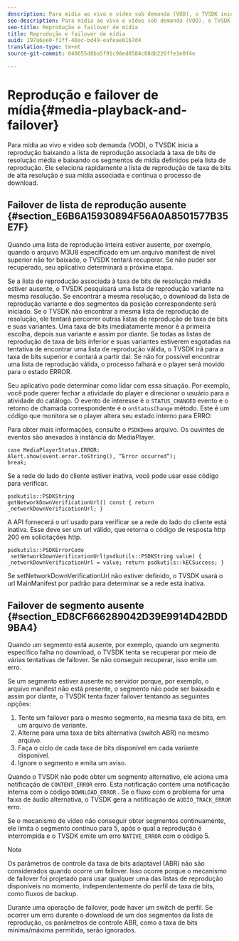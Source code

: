 ```yaml
---
description: Para mídia ao vivo e vídeo sob demanda (VOD), o TVSDK inicia a reprodução baixando a lista de reprodução associada à taxa de bits de resolução média e baixando os segmentos de mídia definidos pela lista de reprodução. Ele seleciona rapidamente a lista de reprodução de taxa de bits de alta resolução e sua mídia associada e continua o processo de download.
seo-description: Para mídia ao vivo e vídeo sob demanda (VOD), o TVSDK inicia a reprodução baixando a lista de reprodução associada à taxa de bits de resolução média e baixando os segmentos de mídia definidos pela lista de reprodução. Ele seleciona rapidamente a lista de reprodução de taxa de bits de alta resolução e sua mídia associada e continua o processo de download.
seo-title: Reprodução e failover de mídia
title: Reprodução e failover de mídia
uuid: 197a6ee0-f1ff-40ac-bd49-eafeae6167d4
translation-type: tm+mt
source-git-commit: 040655d8ba5f91c98ed0584c08db226ffe1e0f4e

---
```



# Reprodução e failover de mídia{#media-playback-and-failover}

Para mídia ao vivo e vídeo sob demanda (VOD), o TVSDK inicia a reprodução baixando a lista de reprodução associada à taxa de bits de resolução média e baixando os segmentos de mídia definidos pela lista de reprodução. Ele seleciona rapidamente a lista de reprodução de taxa de bits de alta resolução e sua mídia associada e continua o processo de download.

## Failover de lista de reprodução ausente {#section_E6B6A15930894F56A0A8501577B35E7F}

Quando uma lista de reprodução inteira estiver ausente, por exemplo, quando o arquivo M3U8 especificado em um arquivo manifest de nível superior não for baixado, o TVSDK tentará recuperar. Se não puder ser recuperado, seu aplicativo determinará a próxima etapa.

Se a lista de reprodução associada à taxa de bits de resolução média estiver ausente, o TVSDK pesquisará uma lista de reprodução variante na mesma resolução. Se encontrar a mesma resolução, o download da lista de reprodução variante e dos segmentos da posição correspondente será iniciado. Se o TVSDK não encontrar a mesma lista de reprodução de resolução, ele tentará percorrer outras listas de reprodução de taxa de bits e suas variantes. Uma taxa de bits imediatamente menor é a primeira escolha, depois sua variante e assim por diante. Se todas as listas de reprodução de taxa de bits inferior e suas variantes estiverem esgotadas na tentativa de encontrar uma lista de reprodução válida, o TVSDK irá para a taxa de bits superior e contará a partir daí. Se não for possível encontrar uma lista de reprodução válida, o processo falhará e o player será movido para o estado ERROR.

Seu aplicativo pode determinar como lidar com essa situação. Por exemplo, você pode querer fechar a atividade do player e direcionar o usuário para a atividade do catálogo. O evento de interesse é o `STATUS_CHANGED` evento e o retorno de chamada correspondente é o `onStatusChange` método. Este é um código que monitora se o player altera seu estado interno para ERRO:

Para obter mais informações, consulte o `PSDKDemo` arquivo. Os ouvintes de eventos são anexados à instância do MediaPlayer.

```
case MediaPlayerStatus.ERROR: 
Alert.show(event.error.toString(), “Error occurred”); 
break;
```

Se a rede do lado do cliente estiver inativa, você pode usar esse código para verificar.

```
psdkutils::PSDKString 
getNetworkDownVerificationUrl() const { return 
_networkDownVerificationUrl; }
```

A API fornecerá o url usado para verificar se a rede do lado do cliente está inativa. Esse deve ser um url válido, que retorna o código de resposta http 200 em solicitações http.

```
psdkutils::PSDKErrorCode 
 setNetworkDownVerificationUrl(psdkutils::PSDKString value) {  
_networkDownVerificationUrl = value; return psdkutils::kECSuccess; }
```

Se setNetworkDownVerificationUrl não estiver definido, o TVSDK usará o url MainManifest por padrão para determinar se a rede está inativa.

## Failover de segmento ausente {#section_ED8CF666289042D39E9914D42BDD9BA4}

Quando um segmento está ausente, por exemplo, quando um segmento específico falha no download, o TVSDK tenta se recuperar por meio de várias tentativas de failover. Se não conseguir recuperar, isso emite um erro.

Se um segmento estiver ausente no servidor porque, por exemplo, o arquivo manifest não está presente, o segmento não pode ser baixado e assim por diante, o TVSDK tenta fazer failover tentando as seguintes opções:

1. Tente um failover para o mesmo segmento, na mesma taxa de bits, em um arquivo de variante.
1. Alterne para uma taxa de bits alternativa (switch ABR) no mesmo arquivo.
1. Faça o ciclo de cada taxa de bits disponível em cada variante disponível.
1. Ignore o segmento e emita um aviso.

Quando o TVSDK não pode obter um segmento alternativo, ele aciona uma notificação de `CONTENT_ERROR` erro. Esta notificação contém uma notificação interna com o código `DOWNLOAD_ERROR` . Se o fluxo com o problema for uma faixa de áudio alternativa, o TVSDK gera a notificação de `AUDIO_TRACK_ERROR` erro.

Se o mecanismo de vídeo não conseguir obter segmentos continuamente, ele limita o segmento contínuo para 5, após o qual a reprodução é interrompida e o TVSDK emite um erro `NATIVE_ERROR` com o código 5.

>[!NOTE]
>
>Os parâmetros de controle da taxa de bits adaptável (ABR) não são considerados quando ocorre um failover. Isso ocorre porque o mecanismo de failover foi projetado para usar qualquer uma das listas de reprodução disponíveis no momento, independentemente do perfil de taxa de bits, como fluxos de backup.
>
>Durante uma operação de failover, pode haver um switch de perfil. Se ocorrer um erro durante o download de um dos segmentos da lista de reprodução, os parâmetros de controle ABR, como a taxa de bits mínima/máxima permitida, serão ignorados.

